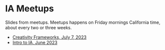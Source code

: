# IA Meetups

Slides from meetups. Meetups happens on Friday mornings California time, about every two or three weeks.

* [Creativity Frameworks, July 7, 2023](IA%20KF%20meetup%20July%207.pdf)
* [Intro to IA, June 2023](IAintroJune.pdf)

  
